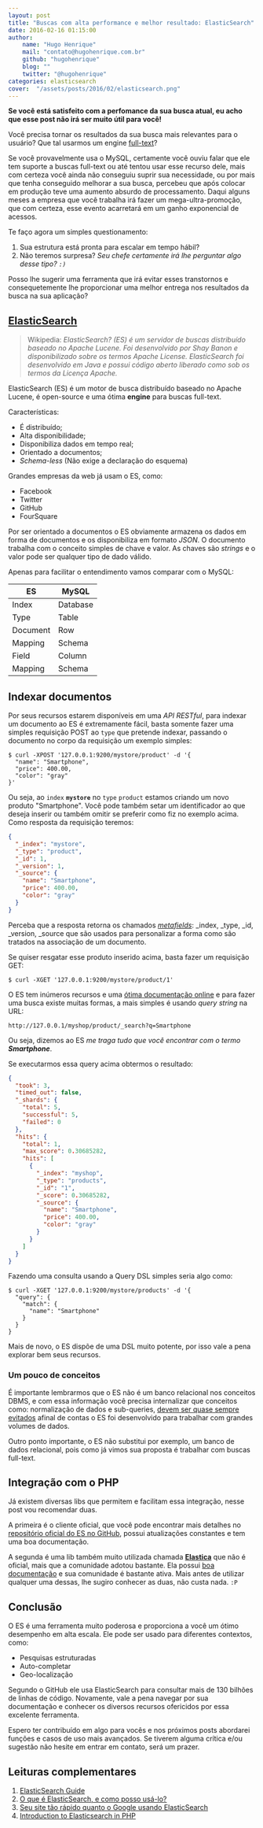 ```yaml
---
layout: post
title: "Buscas com alta performance e melhor resultado: ElasticSearch"
date: 2016-02-16 01:15:00
author: 
    name: "Hugo Henrique"
    mail: "contato@hugohenrique.com.br"
    github: "hugohenrique"
    blog: ""
    twitter: "@hugohenrique"
categories: elasticsearch
cover:  "/assets/posts/2016/02/elasticsearch.png"
---
```


**Se você está satisfeito com a perfomance da sua busca atual, eu acho que esse post não irá ser muito útil para você!**

Você precisa tornar os resultados da sua busca mais relevantes para o usuário?
Que tal usarmos um engine [full-text](https://en.wikipedia.org/wiki/Full_text_search)?

Se você provavelmente usa o MySQL, certamente você ouviu falar que ele tem suporte a buscas full-text ou até tentou usar esse recurso dele, mais com certeza você ainda não conseguiu suprir sua necessidade, ou por mais que tenha conseguido melhorar a sua busca, percebeu que após colocar em produção teve uma aumento absurdo de processamento. Daqui alguns meses a empresa que você trabalha irá fazer um mega-ultra-promoção, que com certeza, esse evento acarretará em um ganho exponencial de acessos. 

Te faço agora um simples questionamento: 

1. Sua estrutura está pronta para escalar em tempo hábil?
2. Não teremos surpresa? *Seu chefe certamente irá lhe perguntar algo desse tipo? ``:)``*

Posso lhe sugerir uma ferramenta que irá evitar esses transtornos e consequetemente lhe proporcionar uma melhor entrega nos resultados da busca na sua aplicação?

## [ElasticSearch](http://www.elasticsearch.org/)

> Wikipedia: *ElasticSearch? (ES) é um servidor de buscas distribuído baseado no Apache Lucene. Foi desenvolvido por Shay Banon e disponibilizado sobre os termos Apache License. ElasticSearch foi desenvolvido em Java e possui código aberto liberado como sob os termos da Licença Apache.*

ElasticSearch (ES) é um motor de busca distribuído baseado no Apache Lucene, é open-source e uma ótima __engine__ para buscas full-text.

Características:

 * É distribuído;
 * Alta disponibilidade;
 * Disponibiliza dados em tempo real;
 * Orientado a documentos;
 * *Schema-less* (Não exige a declaração do esquema)

Grandes empresas da web já usam o ES, como:

 * Facebook
 * Twitter
 * GitHub
 * FourSquare

Por ser orientado a documentos o ES obviamente armazena os dados em forma de documentos e os disponibiliza em formato *JSON*.
O documento trabalha com o conceito simples de chave e valor. As chaves são *strings* e o valor pode ser qualquer tipo de dado válido.

Apenas para facilitar o entendimento vamos comparar com o MySQL:

| ES       | MySQL
| ---------|---------
| Index    | Database
| Type     | Table
| Document | Row
| Mapping  | Schema
| Field    | Column
| Mapping  | Schema

## Indexar documentos
Por seus recursos estarem disponíveis em uma *API RESTful*, para indexar um documento ao ES é extremamente fácil, basta somente fazer uma simples requisição POST ao ``type`` que pretende indexar, passando o documento no corpo da requisição um exemplo simples:

~~~
$ curl -XPOST '127.0.0.1:9200/mystore/product' -d '{
  "name": "Smartphone",
  "price": 400.00,
  "color": "gray"
}'
~~~

Ou seja, ao ``index`` **``mystore``** no ``type`` ``product`` estamos criando um novo produto "Smartphone".
Você pode também setar um identificador ao que deseja inserir ou também omitir se preferir como fiz no exemplo acima. 
Como resposta da requisição teremos:

~~~ JSON
{
  "_index": "mystore",
  "_type": "product",
  "_id": 1,
  "_version": 1,
  "_source": {
    "name": "Smartphone",
    "price": 400.00,
    "color": "gray"
  }
}
~~~

Perceba que a resposta retorna os chamados [*metafields*](https://www.elastic.co/guide/en/elasticsearch/reference/current/mapping-fields.html): _index, _type, _id, _version, _source que são usados para personalizar a forma como são tratados na associação de um documento.

Se quiser resgatar esse produto inserido acima, basta fazer um requisição GET:

~~~
$ curl -XGET '127.0.0.1:9200/mystore/product/1'
~~~

O ES tem inúmeros recursos e uma [ótima documentação online](https://www.elastic.co/guide/index.html) e para fazer uma busca existe muitas formas, a mais simples é usando *query string* na URL:

```
http://127.0.0.1/myshop/product/_search?q=Smartphone
```

Ou seja, dizemos ao ES *me traga tudo que você encontrar com o termo **Smartphone***.

Se executarmos essa query acima obtermos o resultado:

~~~ JSON
{
  "took": 3,
  "timed_out": false,
  "_shards": {
    "total": 5,
    "successful": 5,
    "failed": 0
  },
  "hits": {
    "total": 1,
    "max_score": 0.30685282,
    "hits": [
      {
        "_index": "myshop",
        "_type": "products",
        "_id": "1",
        "_score": 0.30685282,
        "_source": {
          "name": "Smartphone",
          "price": 400.00,
          "color": "gray"
        }
      }
    ]
  }
}
~~~

Fazendo uma consulta usando a Query DSL simples seria algo como:

~~~
$ curl -XGET '127.0.0.1:9200/mystore/products' -d '{
  "query": {
    "match": {
      "name": "Smartphone"
    }
  }
}
~~~

Mais de novo, o ES dispõe de uma DSL muito potente, por isso vale a pena explorar bem seus recursos.

### Um pouco de conceitos

É importante lembrarmos que o ES não é um banco relacional nos conceitos DBMS, e com essa informação você precisa internalizar que conceitos como: normalização de dados e sub-queries, [devem ser quase sempre evitados](https://www.elastic.co/guide/en/elasticsearch/guide/current/denormalization.html) afinal de contas o ES foi desenvolvido para trabalhar com grandes volumes de dados.

Outro ponto importante, o ES não substitui por exemplo, um banco de dados relacional, pois como já vimos sua proposta é trabalhar com buscas full-text.

## Integração com o PHP

Já existem diversas libs que permitem e facilitam essa integração, nesse post vou recomendar duas.

A primeira é o cliente oficial, que você pode encontrar mais detalhes no [repositório oficial do ES no GitHub](https://github.com/elastic/elasticsearch-php), possui atualizações constantes e tem uma boa documentação.

A segunda é uma lib também muito utilizada chamada [**Elastica**](https://github.com/ruflin/Elastica) que não é oficial, mais que a comunidade adotou bastante. Ela possui [boa documentação](http://elastica.io) e sua comunidade é bastante ativa. Mais antes de utilizar qualquer uma dessas, lhe sugiro conhecer as duas, não custa nada. ``:P``

## Conclusão

O ES é uma ferramenta muito poderosa e proporciona a você um ótimo desempenho em alta escala.
Ele pode ser usado para diferentes contextos, como: 

 * Pesquisas estruturadas
 * Auto-completar
 * Geo-localização

Segundo o GitHub ele usa ElasticSearch para consultar mais de 130 bilhões de linhas de código.
Novamente, vale a pena navegar por sua documentação e conhecer os diversos recursos ofericidos por essa excelente ferramenta.

Espero ter contribuído em algo para vocês e nos próximos posts abordarei funções e casos de uso mais avançados.
Se tiverem alguma crítica e/ou sugestão não hesite em entrar em contato, será um prazer.

## Leituras complementares

 1. [ElasticSearch Guide](https://www.elastic.co/guide/index.html)
 2. [O que é ElasticSearch, e como posso usá-lo?](https://www.linkedin.com/pulse/o-que-é-elasticsearch-e-como-posso-usá-lo-douglas-falsarella)
 3. [Seu site tão rápido quanto o Google usando ElasticSearch](http://imasters.com.br/design-ux/user-experience-design/seu-site-tao-rapido-quanto-o-google-usando-elasticsearch)
 4. [Introduction to Elasticsearch in PHP](http://www.sitepoint.com/introduction-to-elasticsearch-in-php/)
